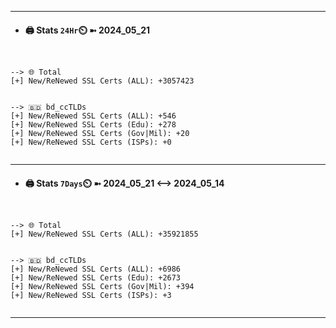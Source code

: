

---
- #### 🖨️ **Stats** `24Hr`⏲️ ➼ 2024_05_21
```console


--> 🌐 Total
[+] New/ReNewed SSL Certs (ALL): +3057423


--> 🇧🇩 bd_ccTLDs
[+] New/ReNewed SSL Certs (ALL): +546
[+] New/ReNewed SSL Certs (Edu): +278
[+] New/ReNewed SSL Certs (Gov|Mil): +20
[+] New/ReNewed SSL Certs (ISPs): +0


```

---
- #### 🖨️ **Stats** `7Days`⏲️ ➼ 2024_05_21 <--> 2024_05_14
```console


--> 🌐 Total
[+] New/ReNewed SSL Certs (ALL): +35921855


--> 🇧🇩 bd_ccTLDs
[+] New/ReNewed SSL Certs (ALL): +6986
[+] New/ReNewed SSL Certs (Edu): +2673
[+] New/ReNewed SSL Certs (Gov|Mil): +394
[+] New/ReNewed SSL Certs (ISPs): +3


```

---

